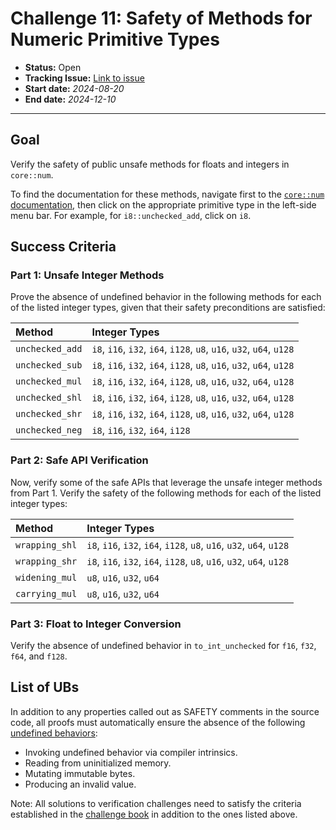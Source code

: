 # Challenge 11: Safety of Methods for Numeric Primitive Types


- **Status:** Open
- **Tracking Issue:** [Link to issue](https://github.com/model-checking/verify-rust-std/issues/59)
- **Start date:** *2024-08-20*
- **End date:** *2024-12-10*

-------------------

## Goal

Verify the safety of public unsafe methods for floats and integers in `core::num`.

To find the documentation for these methods, navigate first to the [`core::num` documentation](https://doc.rust-lang.org/core/num/index.html), then click on the appropriate primitive type in the left-side menu bar. For example, for `i8::unchecked_add`, click on `i8`.

## Success Criteria

### Part 1: Unsafe Integer Methods

Prove the absence of undefined behavior in the following methods for each of the listed integer types, given that their safety preconditions are satisfied:

| Method              | Integer Types |
| :---           |     :---
| `unchecked_add`  |  `i8`, `i16`, `i32`, `i64`, `i128`, `u8`, `u16`, `u32`, `u64`, `u128` |
| `unchecked_sub`  |  `i8`, `i16`, `i32`, `i64`, `i128`, `u8`, `u16`, `u32`, `u64`, `u128` |
| `unchecked_mul`  |  `i8`, `i16`, `i32`, `i64`, `i128`, `u8`, `u16`, `u32`, `u64`, `u128` |
| `unchecked_shl`  |  `i8`, `i16`, `i32`, `i64`, `i128`, `u8`, `u16`, `u32`, `u64`, `u128` |
| `unchecked_shr`  |  `i8`, `i16`, `i32`, `i64`, `i128`, `u8`, `u16`, `u32`, `u64`, `u128` |
| `unchecked_neg`  |  `i8`, `i16`, `i32`, `i64`, `i128` |


### Part 2: Safe API Verification

Now, verify some of the safe APIs that leverage the unsafe integer methods from Part 1. Verify the safety of the following methods for each of the listed integer types:

| Method              | Integer Types |
| :---           |     :---
| `wrapping_shl`  |  `i8`, `i16`, `i32`, `i64`, `i128`, `u8`, `u16`, `u32`, `u64`, `u128` |
| `wrapping_shr`  |  `i8`, `i16`, `i32`, `i64`, `i128`, `u8`, `u16`, `u32`, `u64`, `u128` |
| `widening_mul`  |  `u8`, `u16`, `u32`, `u64` |
| `carrying_mul`  |  `u8`, `u16`, `u32`, `u64` |


### Part 3: Float to Integer Conversion

Verify the absence of undefined behavior in `to_int_unchecked` for `f16`, `f32`, `f64`, and `f128`.


## List of UBs

In addition to any properties called out as SAFETY comments in the source code, all proofs must automatically ensure the absence of the following [undefined behaviors](https://github.com/rust-lang/reference/blob/142b2ed77d33f37a9973772bd95e6144ed9dce43/src/behavior-considered-undefined.md):

* Invoking undefined behavior via compiler intrinsics.
* Reading from uninitialized memory.
* Mutating immutable bytes.
* Producing an invalid value.

Note: All solutions to verification challenges need to satisfy the criteria established in the [challenge book](../general-rules.md) in addition to the ones listed above.
